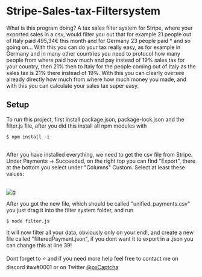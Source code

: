 # Stripe-Sales-tax-Filtersystem

What is this program doing?
A tax sales filter system for Stripe, where your exported sales in a csv, would filter you out that for example 21 people out of Italy paid 495,34€ this month and for Germany 23 people paid * and so going on...
With this you can do your tax really easy, as for example in Germany and in many other countries you need to protocol how many people from where paid how much and pay instead of 19% sales tax for your country, then 21% then to Italy for the people coming out of Italy as the sales tax is 21% there instead of 19%. With this you can clearly oversee already directly how much from where how much money you made, and with this you can calculate your sales tax super easy.

## Setup
To run this project, first install package.json, package-lock.json and the filter.js file, after you did this install all npm modules with

```
$ npm install -i
```
<br/>
After you have installed everything, we need to get the csv file from Stripe. Under Payments -> Succeeded, on the right top you can find "Export", there at the bottom you select 
under "Columns" Custom. Select at least these values:
<br/><br/>

![g](https://user-images.githubusercontent.com/53152165/116849253-b7d9c300-abee-11eb-8b4d-cceaae96d8b9.PNG)


After you got the new file, which should be called "unified_payments.csv" you just drag it into the filter system folder, and run

```
$ node filter.js
```

It will now filter all your data, obviously only on your end!, and create a new file called "filteredPayment.json", if you dont want it to export in a .json you can change this at line 39!
<br/><br/>
Dont forget to ⭐ and if you need more help feel free to contact me on discord 𝕷𝖚𝖈𝖆#0001 or on Twitter [@pxCaptcha](https://twitter.com/pxCaptcha)
